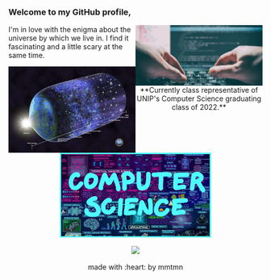 ### Welcome to my GitHub profile,

<!--
**mmtmn/mmtmn** is a ✨ _special_ ✨ repository because its `README.md` (this file) appears on your GitHub profile.
-->

<img align="right" width=50% height=50% src="https://github.com/mmtmn/mmtmn/blob/main/.github/coding.jpg">


I'm in love with the enigma about the universe by which we live in. I find it fascinating and a little scary at the same time.





<img align="left" width=50% height=50% src="https://github.com/mmtmn/mmtmn/blob/main/.github/universeImage.jpg">

<p align="center">**Currently class representative of UNIP's Computer Science graduating class of 2022.**</p>
<p align="center">
    <img src="https://github.com/mmtmn/mmtmn/blob/main/.github/computerScience.jpg">
</p>

<p align="center">
<img src="https://github.com/mmtmn/mmtmn/blob/main/giphy2.gif">
</p>

<p align="center">made with :heart: by mmtmn</p>
